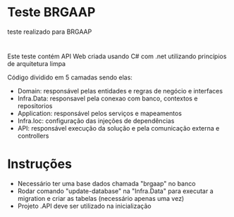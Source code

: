 # Teste BRGAAP
teste realizado para BRGAAP
#
Este teste contém API Web criada usando C# com .net utilizando princípios de arquitetura limpa

Código dividido em 5 camadas sendo elas:

- Domain: responsável pelas entidades e regras de negócio e interfaces
- Infra.Data: responsavel pela conexao com banco, contextos e repositorios
- Application: responsável pelos serviços e mapeamentos
- Infra.Ioc: configuração das injeções de dependências
- API: responsável execução da solução e pela comunicação externa e controllers

# Instruções

- Necessário ter uma base dados chamada "brgaap" no banco
- Rodar comando "update-database" na "Infra.Data" para executar a migration e criar as tabelas (necessário apenas uma vez)
- Projeto .API deve ser utilizado na inicialização 
